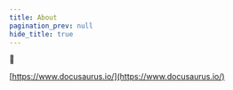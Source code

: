 ```yaml
---
title: About
pagination_prev: null
hide_title: true
---
```



:pill:

[https://www.docusaurus.io/](https://www.docusaurus.io/)


